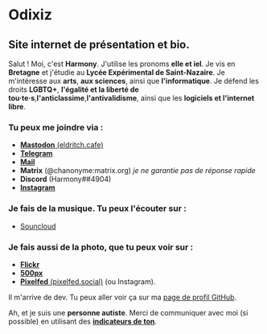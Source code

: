 # Odixiz
## Site internet de présentation et bio.

Salut ! Moi, c'est **Harmony**. J'utilise les pronoms **elle et iel**. Je vis en **Bretagne** et j'étudie au **Lycée Expérimental de Saint-Nazaire**.
Je m'intéresse aux **arts**, **aux sciences**, ainsi que **l'informatique**.
Je défend les droits **LGBTQ+**, **l'égalité et la liberté de tou·te·s**,**l'anticlassime**,**l'antivalidisme**, ainsi que les **logiciels et l'internet libre**.

### Tu peux me joindre via : 

* [**Mastodon** (eldritch.cafe)](https://eldritch.cafe/@chasociale) 
* [**Telegram**](https://t.me/odixiz)
* [**Mail**](mailto:odixiz@42l.fr) 
* **Matrix** (@chanonyme:matrix.org) *je ne garantie pas de réponse rapide*
* **Discord** (Harmony##4904)
* [**Instagram**](https://instagram.com/chartiste.bzh)

### Je fais de la musique. Tu peux l'écouter sur : 

* [Souncloud](https://soundcloud.com/odixiz)

### Je fais aussi de la photo, que tu peux voir sur :

* [**Flickr**](https://www.flickr.com/people/194672187@N07/)
* [**500px**](https://500px.com/p/odixiz)
* [**Pixelfed** (pixelfed.social)](https://pixelfed.social/Odixiz) (ou Instagram).

Il m'arrive de dev. Tu peux aller voir ça sur ma [page de profil GitHub](https://github.com/ODXZ).

Ah, et je suis une **personne autiste**. Merci de communiquer avec moi (si possible) en utilisant des [**indicateurs de ton**](https://toneindicators.carrd.co).

